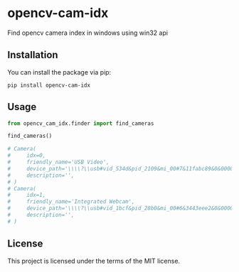 # opencv-cam-idx

Find opencv camera index in windows using win32 api

## Installation

You can install the package via pip:

```
pip install opencv-cam-idx
```

## Usage

```python
from opencv_cam_idx.finder import find_cameras

find_cameras()

# Camera(
#     idx=0,
#     friendly_name='USB Video',
#     device_path='\\\\?\\usb#vid_534d&pid_2109&mi_00#7&11fabc89&0&0000#{65e8773d-8f56-11d0-a3b9-00a0c9223196}\\global',
#     description='',
# )
# Camera(
#     idx=1,
#     friendly_name='Integrated Webcam',
#     device_path='\\\\?\\usb#vid_1bcf&pid_28b0&mi_00#6&3443eee2&0&0000#{65e8773d-8f56-11d0-a3b9-00a0c9223196}\\global',
#     description='',
# )
```

## License

This project is licensed under the terms of the MIT license.
